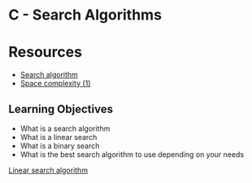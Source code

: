 # C - Search Algorithms

# Resources
* [Search algorithm](https://intranet.alxswe.com/rltoken/ap2kuRv8qrUMyQ0-MY3EXw)
* [Space complexity (1)](https://intranet.alxswe.com/rltoken/QK9ENdoTyqGs0d4_M3XE3g)

## Learning Objectives
* What is a search algorithm
* What is a linear search
* What is a binary search
* What is the best search algorithm to use depending on your needs

[Linear search algorithm](https://intranet.alxswe.com/rltoken/17RKhbmvh_u4ebCwaSxCxg)
